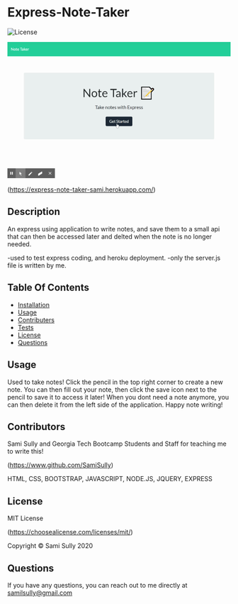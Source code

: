 # Express-Note-Taker
![License](https://img.shields.io/badge/license-MIT-blue)

![Image of Screenshot](assets/NoteTakerDEMO.gif)

(https://express-note-taker-sami.herokuapp.com/)

## Description
An express using application to write notes, and save them to a small api that can then be accessed later and delted when the note is no longer needed.

-used to test express coding, and heroku deployment.
-only the server.js file is written by me.
  
## Table Of Contents
* [Installation](#Installation)
* [Usage](#Usage)
* [Contributers](#Contributors)
* [Tests](#Tests)
* [License](#License)
* [Questions](#Questions)
  
## Usage
Used to take notes!
Click the pencil in the top right corner to create a new note. You can then fill out your note, then click the save icon next to the pencil to save it to access it later!
When you dont need a note anymore, you can then delete it from the left side of the application.
Happy note writing!
  
## Contributors
Sami Sully and Georgia Tech Bootcamp Students and Staff for teaching me to write this!

(https://www.github.com/SamiSully)

 HTML, CSS, BOOTSTRAP, JAVASCRIPT, NODE.JS, JQUERY, EXPRESS

  
## License
MIT License

(https://choosealicense.com/licenses/mit/)

Copyright © Sami Sully 2020
  
## Questions
If you have any questions, you can reach out to me directly at samilsully@gmail.com
